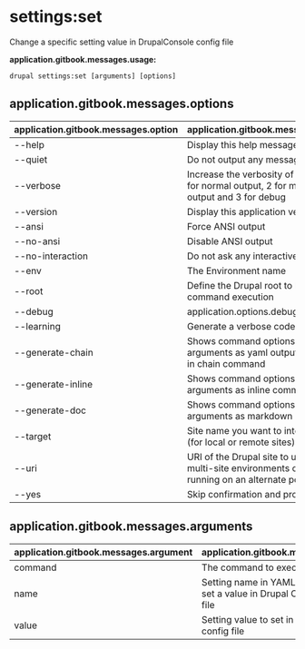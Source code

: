 # settings:set
Change a specific setting value in DrupalConsole config file

**application.gitbook.messages.usage:**
```
drupal settings:set [arguments] [options]
```

## application.gitbook.messages.options
application.gitbook.messages.option | application.gitbook.messages.details
-------|-------------
--help | Display this help message
--quiet | Do not output any message
--verbose | Increase the verbosity of messages: 1 for normal output, 2 for more verbose output and 3 for debug
--version | Display this application version
--ansi | Force ANSI output
--no-ansi | Disable ANSI output
--no-interaction | Do not ask any interactive question
--env | The Environment name
--root | Define the Drupal root to be used in command execution
--debug | application.options.debug
--learning | Generate a verbose code output
--generate-chain | Shows command options and arguments as yaml output to be used in chain command
--generate-inline | Shows command options and arguments as inline command
--generate-doc | Shows command options and arguments as markdown
--target | Site name you want to interact with (for local or remote sites)
--uri | URI of the Drupal site to use (for multi-site environments or when running on an alternate port)
--yes | Skip confirmation and proceed

## application.gitbook.messages.arguments
application.gitbook.messages.argument | application.gitbook.messages.details
---------|-------------
command | The command to execute
name | Setting name in YAML flatten format to set a value in Drupal Console config file
value | Setting value to set in Drupal Console config file
